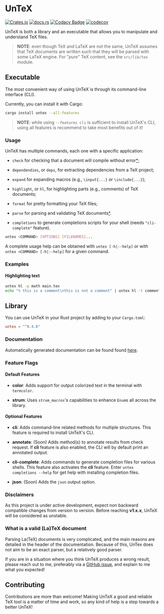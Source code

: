 # UnTeX

[![Crates.io](https://img.shields.io/crates/v/untex)](https://crates.io/crates/untex)
[![docs.rs](https://img.shields.io/docsrs/untex)](https://docs.rs/untex/0.4.0-beta/untex/index.html)
[![Codacy Badge](https://app.codacy.com/project/badge/Grade/3bbc6f75856b4c4f85b6a7e509e0ccbf)](https://www.codacy.com/gh/jeertmans/untex/dashboard?utm_source=github.com&amp;utm_medium=referral&amp;utm_content=jeertmans/untex&amp;utm_campaign=Badge_Grade)
[![codecov](https://codecov.io/gh/jeertmans/untex/branch/main/graph/badge.svg?token=76STP1K1U1)](https://codecov.io/gh/jeertmans/untex)

UnTeX is both a library and an executable that allows you to manipulate and
understand TeX files.

> **NOTE**: even though TeX and LaTeX are not the same,
> UnTeX assumes that TeX documents are written such that
> they will be parsed with some LaTeX engine.
> For "*pure*" TeX content, see the `src/lib/tex` module.

## Executable

The most convenient way of using UnTeX is through its command-line interface (CLI).

Currently, you can install it with Cargo:

```bash
cargo install untex --all-features
```

> **NOTE**: while using `--features cli` is sufficient to install UnTeX's CLI,
> using all features is recommend to take most benefits out of it!

### Usage

UnTeX has multiple commands, each one with a specific application:

* `check` for checking that a document will compile without error[*](#disclaimers);

* `dependendies`, or `deps`, for extracting dependencies from a TeX project;

* `expand` for expanding macros (e.g., `\input{...}` or `\include{...}`);

* `highlight`, or `hl`, for highlighting parts (e.g., comments) of TeX documents;

* `format` for pretty formatting your TeX files;

* `parse` for parsing and validating TeX documents[*](#disclaimers).

* `completions` to generate completions scripts for your shell
(needs `"cli-complete"` feature).

```bash
untex <COMMAND> [OPTIONS] [FILENAMES]...
```

A complete usage help can be obtained with `untex [-h|--help]` or with
`untex <COMMAND> [-h|--help]` for a given command.

### Examples

#### Highlighting text

```bash
untex hl -p math main.tex
echo "% this is a comment\nthis is not a comment" | untex hl -t comment
```

## Library

You can use UnTeX in your Rust project by adding to your `Cargo.toml`:

```toml
untex = "^0.4.0"
```

### Documentation

Automatically generated documentation can be found found [here](https://docs.rs/untex).

### Feature Flags

#### Default Features

* **color**: Adds support for output colorized text in the terminal with `termcolor`.

* **strum**: Uses `strum_macros`'s capabilities to enhance `Enum`s all across
the library.

#### Optional Features

* **cli**: Adds command-line related methods for multiple structures.
This feature is required to install UnTeX's CLI.

* **annotate**: (Soon) Adds method(s) to annotate results from check request.
If **cli** feature is also enabled, the CLI will by default print an annotated
output.

* **cli-complete**: Adds commands to generate completion files for various
shells. This feature also activates the **cli** feature.
Enter `untex completions --help` for get help with installing completion files.

* **json**: (Soon) Adds the `json` output option.

### Disclaimers

As this project is under active development, expect non backward compatible
changes from version to version.
Before reaching **v1.x.x**, UnTeX will be considered as unstable.

### What is a valid (La)TeX document

Parsing La(TeX) documents is very complicated, and the main reasons are
detailed in the header of the documentation. Because of this, UnTex does
not aim to be an exact parser, but a relatively good parser.

If you are in a situation where you think UnTeX produces a wrong result,
please reach out to me, preferably via a
[GitHub issue](https://github.com/jeertmans/untex/issues),
and explain to me what you expected!

## Contributing

Contributions are more than welcome!
Making UnTeX a good and reliable TeX tool is a matter of time and work,
so any kind of help is a step towards a better UnTeX!
